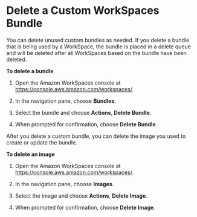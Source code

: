 # Delete a Custom WorkSpaces Bundle<a name="delete_bundle"></a>

You can delete unused custom bundles as needed\. If you delete a bundle that is being used by a WorkSpace, the bundle is placed in a delete queue and will be deleted after all WorkSpaces based on the bundle have been deleted\.

**To delete a bundle**

1. Open the Amazon WorkSpaces console at [https://console\.aws\.amazon\.com/workspaces/](https://console.aws.amazon.com/workspaces/)\.

1. In the navigation pane, choose **Bundles**\.

1. Select the bundle and choose **Actions**, **Delete Bundle**\.

1. When prompted for confirmation, choose **Delete Bundle**\.

After you delete a custom bundle, you can delete the image you used to create or update the bundle\.

**To delete an image**

1. Open the Amazon WorkSpaces console at [https://console\.aws\.amazon\.com/workspaces/](https://console.aws.amazon.com/workspaces/)\.

1. In the navigation pane, choose **Images**\.

1. Select the image and choose **Actions**, **Delete Image**\.

1. When prompted for confirmation, choose **Delete Image**\.